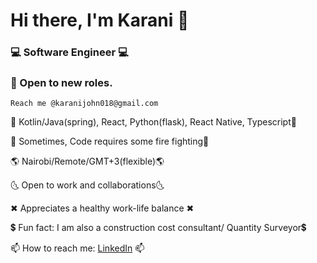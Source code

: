 <!-- A github profile info -->
# Hi there, I'm Karani 👋

### 💻 Software Engineer 💻
### 🚨 Open to new roles. 
    Reach me @karanijohn018@gmail.com 

 💖 Kotlin/Java(spring), React, Python(flask), React Native, Typescript💖

 🚒 Sometimes, Code requires some fire fighting🚒

 🌎 Nairobi/Remote/GMT+3(flexible)🌎 

 🌜 Open to work and collaborations🌜

 ✖ Appreciates a healthy work-life balance ✖

 💲 Fun fact: I am also a construction cost consultant/ Quantity Surveyor💲

 📫 How to reach me: [LinkedIn](https://www.linkedin.com/in/karani12/) 📫




